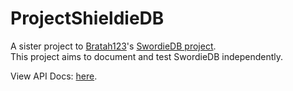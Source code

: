 # ProjectShieldieDB
A sister project to [Bratah123](https://github.com/Bratah123)'s [SwordieDB project](https://github.com/Bratah123/SwordieDB).  
This project aims to document and test SwordieDB independently.

View API Docs: [here](https://kookiiestudios.github.io/ProjectShieldieDB/).
